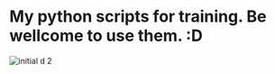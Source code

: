 # My python scripts for training. Be wellcome to use them. :D
![initial d 2](https://media.giphy.com/media/vZRdMe89bFkTm/giphy.gif)
